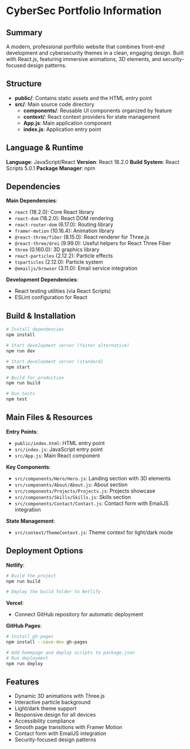 # CyberSec Portfolio Information

## Summary
A modern, professional portfolio website that combines front-end development and cybersecurity themes in a clean, engaging design. Built with React.js, featuring immersive animations, 3D elements, and security-focused design patterns.

## Structure
- **public/**: Contains static assets and the HTML entry point
- **src/**: Main source code directory
  - **components/**: Reusable UI components organized by feature
  - **context/**: React context providers for state management
  - **App.js**: Main application component
  - **index.js**: Application entry point

## Language & Runtime
**Language**: JavaScript/React
**Version**: React 18.2.0
**Build System**: React Scripts 5.0.1
**Package Manager**: npm

## Dependencies
**Main Dependencies**:
- `react` (18.2.0): Core React library
- `react-dom` (18.2.0): React DOM rendering
- `react-router-dom` (6.17.0): Routing library
- `framer-motion` (10.16.4): Animation library
- `@react-three/fiber` (8.15.0): React renderer for Three.js
- `@react-three/drei` (9.99.0): Useful helpers for React Three Fiber
- `three` (0.160.0): 3D graphics library
- `react-particles` (2.12.2): Particle effects
- `tsparticles` (2.12.0): Particle system
- `@emailjs/browser` (3.11.0): Email service integration

**Development Dependencies**:
- React testing utilities (via React Scripts)
- ESLint configuration for React

## Build & Installation
```bash
# Install dependencies
npm install

# Start development server (faster alternative)
npm run dev

# Start development server (standard)
npm start

# Build for production
npm run build

# Run tests
npm test
```

## Main Files & Resources
**Entry Points**:
- `public/index.html`: HTML entry point
- `src/index.js`: JavaScript entry point
- `src/App.js`: Main React component

**Key Components**:
- `src/components/Hero/Hero.js`: Landing section with 3D elements
- `src/components/About/About.js`: About section
- `src/components/Projects/Projects.js`: Projects showcase
- `src/components/Skills/Skills.js`: Skills section
- `src/components/Contact/Contact.js`: Contact form with EmailJS integration

**State Management**:
- `src/context/ThemeContext.js`: Theme context for light/dark mode

## Deployment Options
**Netlify**:
```bash
# Build the project
npm run build

# Deploy the build folder to Netlify
```

**Vercel**:
- Connect GitHub repository for automatic deployment

**GitHub Pages**:
```bash
# Install gh-pages
npm install --save-dev gh-pages

# Add homepage and deploy scripts to package.json
# Run deployment
npm run deploy
```

## Features
- Dynamic 3D animations with Three.js
- Interactive particle background
- Light/dark theme support
- Responsive design for all devices
- Accessibility compliance
- Smooth page transitions with Framer Motion
- Contact form with EmailJS integration
- Security-focused design patterns